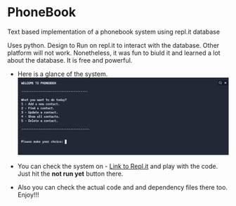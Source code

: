 # PhoneBook
Text based implementation of a phonebook system using repl.it database

Uses python.
Design to Run on repl.it to interact with the database. Other platform will not work. Nonetheless, it was fun to biuld it and learned a lot about the database.
It is free and powerful. 

* Here is a glance of the system. 
 ![](phonebook.png)
 
 * You can check the system on - [Link to Repl.it](https://replit.com/@bishal56/phoneBook-1?v=1) and play with the code. Just hit the **not run yet** button there.
 * Also you can check the actual code and and dependency files there too. Enjoy!!!
